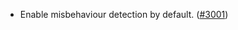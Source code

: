 - Enable misbehaviour detection by default.
  ([#3001](https://github.com/informalsystems/hermes/issues/3001))